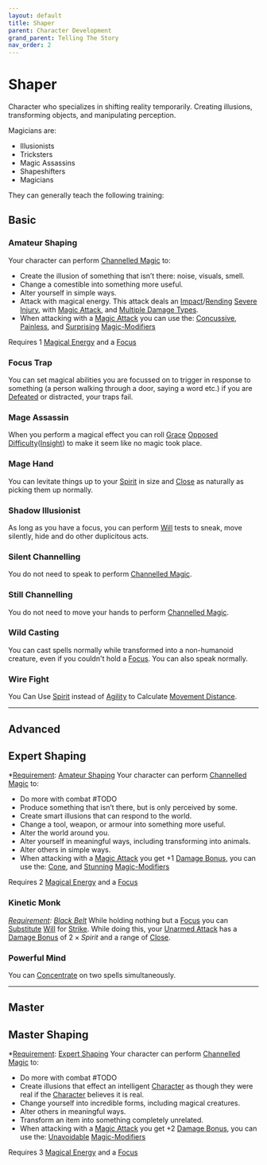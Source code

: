 ```yaml
---
layout: default
title: Shaper
parent: Character Development
grand_parent: Telling The Story
nav_order: 2
---
```

# Shaper
Character who specializes in shifting reality temporarily. Creating illusions, transforming objects, and manipulating perception.

Magicians are: 
* Illusionists
* Tricksters
* Magic Assassins
* Shapeshifters
* Magicians

They can generally teach the following training:

## Basic

### Amateur Shaping
Your character can perform [Channelled Magic](Magic#Channelled%20Magic) to:
* Create the illusion of something that isn’t there: noise, visuals, smell.
* Change a comestible into something more useful. 
* Alter yourself in simple ways.
* Attack with magical energy. This attack deals an [Impact](Core/Injury.md#Impact)/[Rending](Core/Injury.md#Rending) [Severe Injury](Core/Injury.md#Severe%20Injury), with [Magic Attack](Magic-Modifiers#Magic%20Attack), and [Multiple Damage Types](Core/Weapon-Traits.md#Multiple%20Damage%20Types).
* When attacking with a [Magic Attack](Magic-Modifiers#Magic%20Attack) you can use the: [Concussive](Magic-Modifiers#Concussive), [Painless](Magic-Modifiers#Painless), and [Surprising](Magic-Modifiers#Surprising) [Magic-Modifiers](Magic-Modifiers)

 Requires 1 [Magical Energy](Magic#Magical%20Energy) and a [Focus](Example-Gear#Focus)

### Focus Trap
You can set magical abilities you are focussed on to trigger in response to something (a person walking through a door, saying a word etc.) if you are [Defeated](Core/Effects.md#Defeated) or distracted, your traps fail.

### Mage Assassin
When you perform a magical effect you can roll [Grace](Core/Agility.md#Grace) [Opposed Difficulty](Core/Skills.md#Opposed%20Difficulty)([Insight](Core/Intelligence.md#Insight)) to make it seem like no magic took place.

### Mage Hand
You can levitate things up to your [Spirit](Core/Spirit.md) in size and [Close](Core/Movement.md#Close) as naturally as picking them up normally.

### Shadow Illusionist
As long as you have a focus, you can perform [Will](Core/Spirit.md#Will) tests to sneak, move silently, hide and do other duplicitous acts.

### Silent Channelling
You do not need to speak to perform [Channelled Magic](Magic#Channelled%20Magic).

### Still Channelling
You do not need to move your hands to perform [Channelled Magic](Magic#Channelled%20Magic).
### Wild Casting
You can cast spells normally while transformed into a non-humanoid creature, even if you couldn't hold a [Focus](Example-Gear#Focus). You can also speak normally.

### Wire Fight
You Can Use [Spirit](Core/Spirit.md) instead of [Agility](Core/Agility.md) to Calculate [Movement Distance](Core/Stats.md#Movement%20Distance). 

---

## Advanced

## Expert Shaping
*[Requirement](Core/Terminology.md#Requirement): [Amateur Shaping](#Amateur%20Shaping)
Your character can perform [Channelled Magic](Magic#Channelled%20Magic) to:
* Do more with combat #TODO
* Produce something that isn’t there, but is only perceived by some. 
* Create smart illusions that can respond to the world.
* Change a tool, weapon, or armour into something more useful. 
* Alter the world around you.
* Alter yourself in meaningful ways, including transforming into animals. 
* Alter others in simple ways.
* When attacking with a [Magic Attack](Magic-Modifiers#Magic%20Attack) you get +1 [Damage Bonus](Core/Weapons.md#Damage%20Bonus), you can use the: [Cone](Magic-Modifiers#Cone), and [Stunning](Magic-Modifiers#Stunning) [Magic-Modifiers](Magic-Modifiers)

 Requires 2 [Magical Energy](Magic#Magical%20Energy) and a [Focus](Example-Gear#Focus)

### Kinetic Monk
*[Requirement](Core/Terminology.md#Requirement): [Black Belt](Brawler#Black%20Belt)*
While holding nothing but a [Focus](Example-Gear#Focus) you can [Substitute](Core/Terminology.md#Substitute) [Will](Core/Spirit.md#Will) for [Strike](Core/Strength.md#Strike). While doing this, your [Unarmed Attack](Core/Terminology.md#Unarmed%20Attack) has a [Damage Bonus](Core/Weapons.md#Damage%20Bonus) of $2 \times Spirit$ and a range of [Close](Core/Movement.md#Close).

### Powerful Mind
You can [Concentrate](Magic#Concentration) on two spells simultaneously.


---

## Master

## Master Shaping
*[Requirement](Core/Terminology.md#Requirement): [Expert Shaping](#Expert%20Shaping)
Your character can perform [Channelled Magic](Magic#Channelled%20Magic) to:
* Do more with combat #TODO
* Create illusions that effect an intelligent [Character](Core/Terminology.md#Character) as though they were real if the [Character](Core/Terminology.md#Character) believes it is real.
* Change yourself into incredible forms, including magical creatures.
* Alter others in meaningful ways. 
* Transform an item into something completely unrelated.
* When attacking with a [Magic Attack](Magic-Modifiers#Magic%20Attack) you get +2 [Damage Bonus](Core/Weapons.md#Damage%20Bonus), you can use the: [Unavoidable](Magic-Modifiers#Unavoidable) [Magic-Modifiers](Magic-Modifiers)

 Requires 3 [Magical Energy](Magic#Magical%20Energy) and a [Focus](Example-Gear#Focus)
